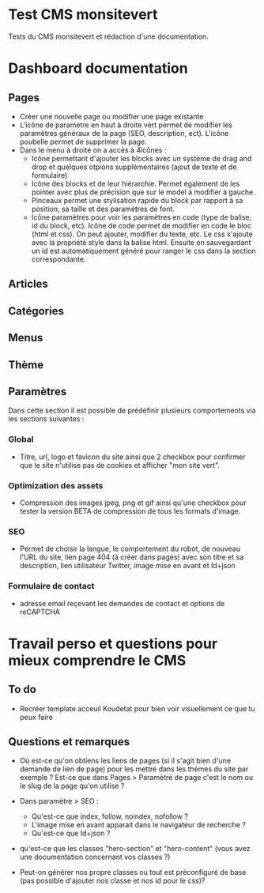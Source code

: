 # Test CMS monsitevert

Tests du CMS monsitevert et rédaction d'une documentation.

# Dashboard documentation

## Pages
- Créer une nouvelle page ou modifier une page existante
- L'icône de paramètre en haut à droite vert permet de modifier les paramètres généraux de la page (SEO, description, ect). L'icône poubelle permet de supprimer la page.
- Dans le menu à droite on a accès à 4icônes :
    - Icône permettant d'ajouter les blocks avec un système de drag and drop et quelques otpions supplémentaires (ajout de texte et de formulaire)
    - Icône des blocks et de leur hiérarchie. Permet également de les pointer avec plus de précision que sur le model à modifier à gauche.
    - Pinceaux permet une stylisation rapide du block par rapport à sa position, sa taille et des paramètres de font.
    - Icône paramètres pour voir les paramètres en code (type de balise, id du block, etc).
    Icône de code permet de modifier en code le bloc (html et css). On peut ajouter, modifier du texte, etc. Le css s'ajoute avec la propriété style dans la balise html. Ensuite en sauvegardant un id est automatiquement généré pour ranger le css dans la section correspondante.


## Articles
## Catégories
## Menus
## Thème

## Paramètres

Dans cette section il est possible de prédéfinir plusieurs comportements via les sections suivantes :

### Global
- Titre, url, logo et favicon du site ainsi que 2 checkbox pour confirmer que le site n'utilise pas de cookies et afficher "mon site vert".
### Optimization des assets
- Compression des images jpeg, png et gif ainsi qu'une checkbox pour tester la version BETA de compression de tous les formats d'image.
### SEO
- Permet de choisir la langue, le comportement du robot, de nouveau l'URL du site, lien page 404 (à créer dans pages) avec son titre et sa description, lien utilisateur Twitter, image mise en avant et Id+json
### Formulaire de contact
- adresse email reçevant les demandes de contact et options de reCAPTCHA

# Travail perso et questions pour mieux comprendre le CMS

## To do

- Recréer template acceuil Koudetat pour bien voir visuellement ce que tu peux faire

## Questions et remarques

- Où est-ce qu'on obtiens les liens de pages (si il s'agit bien d'une demande de lien de page) pour les mettre dans les thèmes du site par exemple ? Est-ce que dans Pages > Paramètre de page c'est le nom ou le slug de la page qu'on utilise ?

- Dans paramètre > SEO :
    - Qu'est-ce que index, follow, noindex, nofollow ?
    - L'image mise en avant apparait dans le navigateur de recherche ?
    - Qu'est-ce que Id+json ?


- qu'est-ce que les classes "hero-section" et "hero-content" (vous avez une documentation concernant vos classes ?)

- Peut-on générer nos propre classes ou tout est préconfiguré de base (pas possible d'ajouter nos classe et nos id pour le css)?